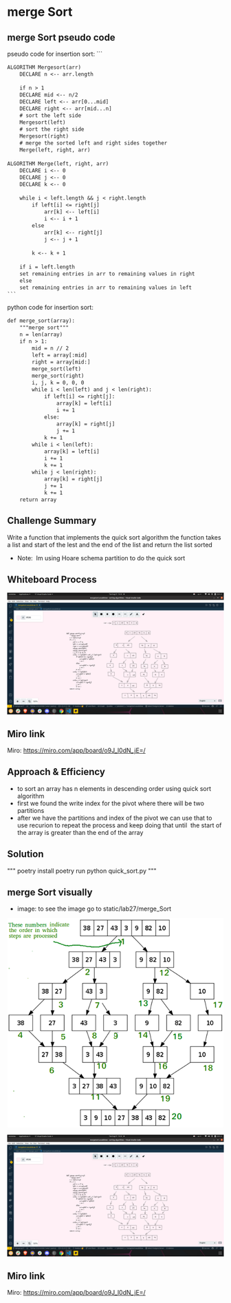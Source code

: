 # merge Sort

## merge Sort pseudo code

pseudo code for insertion sort:
    ```
    
    ALGORITHM Mergesort(arr)
        DECLARE n <-- arr.length

        if n > 1
        DECLARE mid <-- n/2
        DECLARE left <-- arr[0...mid]
        DECLARE right <-- arr[mid...n]
        # sort the left side
        Mergesort(left)
        # sort the right side
        Mergesort(right)
        # merge the sorted left and right sides together
        Merge(left, right, arr)

    ALGORITHM Merge(left, right, arr)
        DECLARE i <-- 0
        DECLARE j <-- 0
        DECLARE k <-- 0

        while i < left.length && j < right.length
            if left[i] <= right[j]
                arr[k] <-- left[i]
                i <-- i + 1
            else
                arr[k] <-- right[j]
                j <-- j + 1

            k <-- k + 1

        if i = left.length
        set remaining entries in arr to remaining values in right
        else
        set remaining entries in arr to remaining values in left
    ```

python code for insertion sort:

```
def merge_sort(array):
    """merge sort""" 
    n = len(array)
    if n > 1:
        mid = n // 2
        left = array[:mid]
        right = array[mid:]
        merge_sort(left)
        merge_sort(right)
        i, j, k = 0, 0, 0
        while i < len(left) and j < len(right):
            if left[i] <= right[j]:
                array[k] = left[i]
                i += 1
            else:
                array[k] = right[j]
                j += 1
            k += 1
        while i < len(left):
            array[k] = left[i]
            i += 1
            k += 1
        while j < len(right):
            array[k] = right[j]
            j += 1
            k += 1
    return array
```

## Challenge Summary
<!-- Description of the challenge -->
Write a function that implements the quick sort algorithm
the function takes a list and start of the lest and the end of the list and return the list sorted

- Note:  Im using Hoare schema partition to do the quick sort

## Whiteboard Process
<!-- Embedded whiteboard image -->

![White Board Image](visual_merge.png)

## Miro link

Miro: <https://miro.com/app/board/o9J_l0dN_jE=/>

## Approach & Efficiency
<!-- What approach did you take? Why? What is the Big O space/time for this approach? -->
- to sort an array has n elements in descending order using quick sort algorithm
- first we found the write index for the pivot where there will be two partitions
- after we have the partitions and index of the pivot we can use that to use recurion to repeat the process and keep doing that until  the start of the array is greater than the end of the array

## Solution
<!-- Show how to run your code, and examples of it in action -->
"""
    poetry install
    poetry run python quick_sort.py
"""

## merge Sort visually

- image: to see the image go to static/lab27/merge_Sort

![White Board Image](Merge-Sort-Tutorial.png)


![White Board Image](visual_merge.png)

## Miro link

Miro: <https://miro.com/app/board/o9J_l0dN_jE=/>
